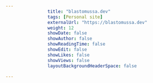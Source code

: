 ---
                title: "blastomussa.dev"
                tags: [Personal site]
                externalUrl: "https://blastomussa.dev"
                weight: 12
                showDate: false
                showAuthor: false
                showReadingTime: false
                showEdit: false
                showLikes: false
                showViews: false
                layoutBackgroundHeaderSpace: false
                ---
